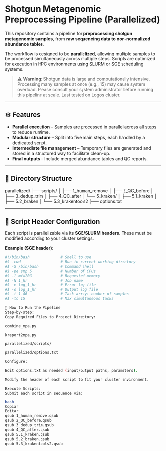 # Shotgun Metagenomic Preprocessing Pipeline (Parallelized)

This repository contains a pipeline for **preprocessing shotgun metagenomic samples**, from **raw sequencing data to non-normalized abundance tables**.

The workflow is designed to be **parallelized**, allowing multiple samples to be processed simultaneously across multiple steps. Scripts are optimized for execution in HPC environments using SLURM or SGE scheduling systems.

> ⚠️ **Warning**: Shotgun data is large and computationally intensive. Processing many samples at once (e.g., 15) may cause system overload. Please consult your system administrator before running this pipeline at scale. Last tested on Logos cluster.

---

## ⚙️ Features

- **Parallel execution** – Samples are processed in parallel across all steps to reduce runtime.
- **Modular structure** – Split into five main steps, each handled by a dedicated script.
- **Intermediate file management** – Temporary files are generated and stored in a structured way to facilitate clean-up.
- **Final outputs** – Include merged abundance tables and QC reports.

---

## 📁 Directory Structure
parallelized/
├── scripts/
│ ├── 1_human_remove
│ ├── 2_QC_before
│ ├── 3_dedup_trim
│ ├── 4_QC_after
│ └── 5_kraken/
│ ├── 5.1_kraken
│ ├── 5.2_braken
│ └── 5.3_krakentools2
├── options.txt


---

## 🧪 Script Header Configuration

Each script is parallelizable via its **SGE/SLURM headers**. These must be modified according to your cluster settings.

**Example (SGE header):**
```bash
#!/bin/bash              # Shell to use
#$ -cwd                  # Run in current working directory
#$ -S /bin/bash          # Command shell
#$ -pe smp 5             # Number of CPUs
#$ -l mf=20G             # Requested memory
#$ -N 1_hr               # Job name
#$ -e log_1_hr           # Error log file
#$ -o log_1_hr           # Output log file
#$ -t 1-46               # Task array: number of samples
#$ -tc 15                # Max simultaneous tasks

🚀 How to Run the Pipeline
Step-by-step:
Copy Required Files to Project Directory:

combine_mpa.py

kreport2mpa.py

parallelized/scripts/

parallelized/options.txt

Configure:

Edit options.txt as needed (input/output paths, parameters).

Modify the header of each script to fit your cluster environment.

Execute Scripts:
Submit each script in sequence via:

bash
Copiar
Editar
qsub 1_human_remove.qsub
qsub 2_QC_before.qsub
qsub 3_dedup_trim.qsub
qsub 4_QC_after.qsub
qsub 5.1_kraken.qsub
qsub 5.2_braken.qsub
qsub 5.3_krakentools2.qsub
